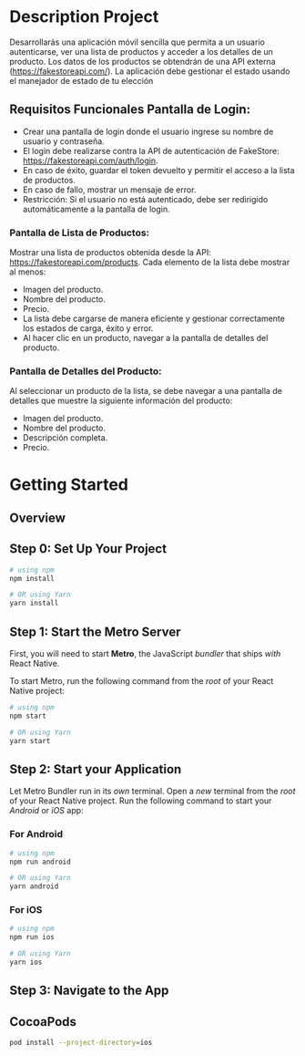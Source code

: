 # Description Project

Desarrollarás una aplicación móvil sencilla que permita a un usuario autenticarse, ver una lista de productos y acceder a los detalles de un producto. Los datos de los productos se obtendrán de una API externa (https://fakestoreapi.com/). La aplicación debe gestionar el estado usando el manejador de estado de tu elección

## Requisitos Funcionales Pantalla de Login:

- Crear una pantalla de login donde el usuario ingrese su nombre de usuario y contraseña.
- El login debe realizarse contra la API de autenticación de FakeStore:
https://fakestoreapi.com/auth/login.
- En caso de éxito, guardar el token devuelto y permitir el acceso a la lista de productos.
- En caso de fallo, mostrar un mensaje de error.
- Restricción: Si el usuario no está autenticado, debe ser redirigido automáticamente a la pantalla
de login.

### Pantalla de Lista de Productos:
Mostrar una lista de productos obtenida desde la API: https://fakestoreapi.com/products.
Cada elemento de la lista debe mostrar al menos:

- Imagen del producto.
- Nombre del producto.
- Precio.
- La lista debe cargarse de manera eficiente y gestionar correctamente los estados de carga, éxito
y error.
- Al hacer clic en un producto, navegar a la pantalla de detalles del producto.

### Pantalla de Detalles del Producto:
Al seleccionar un producto de la lista, se debe navegar a una pantalla de detalles que muestre la siguiente información del producto:

- Imagen del producto.
- Nombre del producto.
- Descripción completa.
- Precio.

# Getting Started

## Overview

## Step 0: Set Up Your Project

```bash
# using npm
npm install

# OR using Yarn
yarn install
```

## Step 1: Start the Metro Server

First, you will need to start **Metro**, the JavaScript _bundler_ that ships _with_ React Native.

To start Metro, run the following command from the _root_ of your React Native project:

```bash
# using npm
npm start

# OR using Yarn
yarn start
```

## Step 2: Start your Application

Let Metro Bundler run in its _own_ terminal. Open a _new_ terminal from the _root_ of your React Native project. Run the following command to start your _Android_ or _iOS_ app:

### For Android

```bash
# using npm
npm run android

# OR using Yarn
yarn android
```

### For iOS

```bash
# using npm
npm run ios

# OR using Yarn
yarn ios
```

## Step 3: Navigate to the App

## CocoaPods

```bash
pod install --project-directory=ios
```